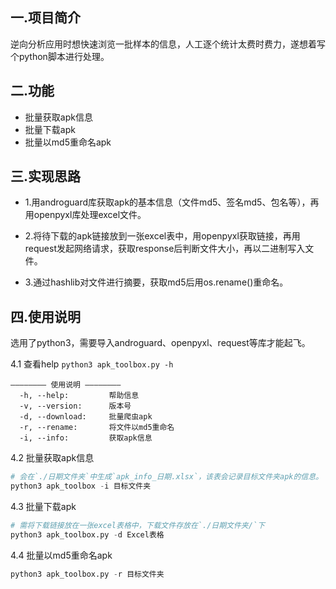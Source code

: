 ## 一.项目简介
逆向分析应用时想快速浏览一批样本的信息，人工逐个统计太费时费力，遂想着写个python脚本进行处理。

## 二.功能
- 批量获取apk信息
- 批量下载apk
- 批量以md5重命名apk

## 三.实现思路
- 1.用androguard库获取apk的基本信息（文件md5、签名md5、包名等），再用openpyxl库处理excel文件。

- 2.将待下载的apk链接放到一张excel表中，用openpyxl获取链接，再用request发起网络请求，获取response后判断文件大小，再以二进制写入文件。

- 3.通过hashlib对文件进行摘要，获取md5后用os.rename()重命名。

## 四.使用说明
选用了python3，需要导入androguard、openpyxl、request等库才能起飞。

4.1 查看help
`python3 apk_toolbox.py -h`

```
———————— 使用说明 ————————
  -h, --help:         帮助信息
  -v, --version:      版本号
  -d, --download:     批量爬虫apk
  -r, --rename:       将文件以md5重命名
  -i, --info:         获取apk信息
```

4.2 批量获取apk信息
```python
# 会在`./日期文件夹`中生成`apk_info_日期.xlsx`，该表会记录目标文件夹apk的信息。
python3 apk_toolbox -i 目标文件夹
```

4.3 批量下载apk
```python
# 需将下载链接放在一张excel表格中，下载文件存放在`./日期文件夹/`下
python3 apk_toolbox.py -d Excel表格
```

4.4 批量以md5重命名apk
```python
python3 apk_toolbox.py -r 目标文件夹
```
